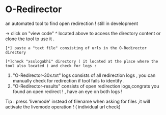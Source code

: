 # O-Redirector
 an automated tool to find open redirection ! still in development
 
   -> click on "view code" ^ located above to access the directory content or clone the tool to use it .
   
   
    [*] paste a "text file" consisting of urls in the O-Redirector directory

    [*]check "xsslogabhi" directory ( it located at the place where the tool also located ) and check for logs : 
1. "O-Redirector-30x.txt" logs consists of all redirection logs , you can manually check for redirection if tool fails to identify  .
2. "O-Redirector-results" consists of open redirection logs,congrats you found an open redirect ! , have an eye on both logs !

Tip : press 'livemode' instead of filename when asking for files ,it will activate the livemode operation ! ( individual url check)

